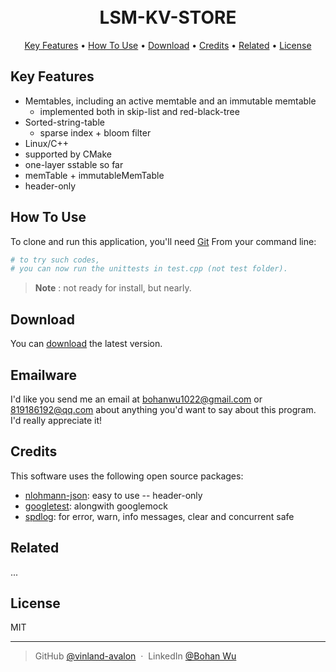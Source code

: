 <!--
 * @Author: BohanWu 819186192@qq.com
 * @Date: 2022-11-30 10:24:05
 * @LastEditors: BohanWu 819186192@qq.com
 * @LastEditTime: 2022-12-07 18:49:19
 * @FilePath: /lsm-KV-store/README.md
 * @Description: 
 * 
 * Copyright (c) 2022 by BohanWu 819186192@qq.com, All Rights Reserved. 
-->
<h1 align="center">
  <br>
  LSM-KV-STORE
  <br>
</h1>

<p align="center">
  <a href="#key-features">Key Features</a> •
  <a href="#how-to-use">How To Use</a> •
  <a href="#download">Download</a> •
  <a href="#credits">Credits</a> •
  <a href="#related">Related</a> •
  <a href="#license">License</a>
</p>

## Key Features

* Memtables, including an active memtable and an immutable memtable
  - implemented both in skip-list and red-black-tree
* Sorted-string-table
  - sparse index + bloom filter
* Linux/C++ 
* supported by CMake
* one-layer sstable so far
* memTable + immutableMemTable
* header-only

## How To Use

To clone and run this application, you'll need [Git](https://git-scm.com) From your command line:

```bash
# to try such codes,
# you can now run the unittests in test.cpp (not test folder).
```

> **Note**
>: not ready for install, but nearly.


## Download

You can [download](https://github.com/vinland-avalon/lsm-KV-store) the latest version.

## Emailware

I'd like you send me an email at <bohanwu1022@gmail.com> or <819186192@qq.com> about anything you'd want to say about this program. I'd really appreciate it!

## Credits

This software uses the following open source packages:

- [nlohmann-json](https://github.com/nlohmann/json): easy to use -- header-only
- [googletest](https://github.com/google/googletest.git): alongwith googlemock 
- [spdlog](https://github.com/gabime/spdlog.git): for error, warn, info messages, clear and concurrent safe

## Related

...

## License

MIT

---

> GitHub [@vinland-avalon](https://github.com/vinland-avalon) &nbsp;&middot;&nbsp;
> LinkedIn [@Bohan Wu](https://www.linkedin.com/in/bohan-wu-044887244/)
